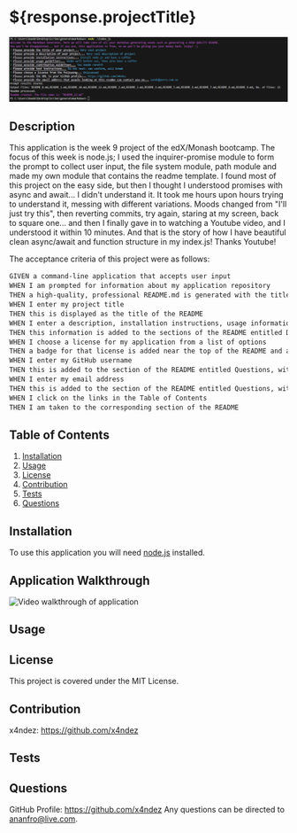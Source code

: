 # ${response.projectTitle}

<!-- Please take  screenshot of the deployed application and place it in ./assets/ -->
![Screenshot of application](./assets/screenshot.png)

## Description
This application is the week 9 project of the edX/Monash bootcamp. The focus of this week is node.js; I used the inquirer-promise module to form the prompt to collect user input, the file system module, path module and made my own module that contains the readme template.  I found most of this project on the easy side, but then I thought I understood promises with async and await... I didn't understand it. It took me hours upon hours trying to understand it, messing with different variations.  Moods changed from "I'll just try this", then reverting commits, try again, staring at my screen, back to square one... and then I finally gave in to watching a Youtube video, and I understood it within 10 minutes.  And that is the story of how I have beautiful clean async/await and function structure in my index.js!  Thanks Youtube!

The acceptance criteria of this project were as follows:

```md
GIVEN a command-line application that accepts user input
WHEN I am prompted for information about my application repository
THEN a high-quality, professional README.md is generated with the title of my project and sections entitled Description, Table of Contents, Installation, Usage, License, Contributing, Tests, and Questions
WHEN I enter my project title
THEN this is displayed as the title of the README
WHEN I enter a description, installation instructions, usage information, contribution guidelines, and test instructions
THEN this information is added to the sections of the README entitled Description, Installation, Usage, Contributing, and Tests
WHEN I choose a license for my application from a list of options
THEN a badge for that license is added near the top of the README and a notice is added to the section of the README entitled License that explains which license the application is covered under
WHEN I enter my GitHub username
THEN this is added to the section of the README entitled Questions, with a link to my GitHub profile
WHEN I enter my email address
THEN this is added to the section of the README entitled Questions, with instructions on how to reach me with additional questions
WHEN I click on the links in the Table of Contents
THEN I am taken to the corresponding section of the README
```

## Table of Contents

1. [Installation](#installation)
2. [Usage](#usage)
3. [License](#license)
4. [Contribution](#contribution)
5. [Tests](#tests)
6. [Questions](#questions)

## Installation
To use this application you will need [node.js](https://nodejs.org/en) installed.

## Application Walkthrough
![Video walkthrough of application](./assets/walkthrough.gif)
## Usage


## License
This project is covered under the MIT License.

## Contribution
x4ndez: <https://github.com/x4ndez>

## Tests


## Questions
GitHub Profile: <https://github.com/x4ndez>
Any questions can be directed to <ananfro@live.com>.

